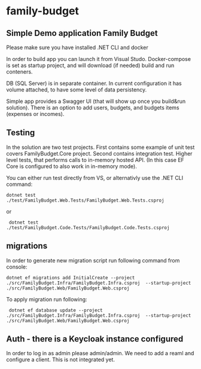 # family-budget

## Simple Demo application Family Budget

Please make sure you have installed .NET CLI and docker

In order to build app you can launch it from Visual Studo.
Docker-compose is set as startup project, and will download (if needed)
build and run conteners.

DB (SQL Server) is in separate container. In current configuration it has volume attached,
to have some level of data persistency.


Simple app provides a Swagger UI (that will show up once you build&run solution).
There is an option to add users, budgets, and budgets items (expenses or incomes).


## Testing
In the solution are two test projects.
First contains some example of unit test covers FamilyBudget.Core project.
Second contains integration test. Higher level tests, that performs calls to
in-memory hosted API. (In this case EF Core is configured to also work in
in-memory mode).

You can either run test directly from VS, or alternativly use the .NET CLI command:
```
dotnet test ./test/FamilyBudget.Web.Tests/FamilyBudget.Web.Tests.csproj
```
or
```
 dotnet test ./test/FamilyBudget.Code.Tests/FamilyBudget.Code.Tests.csproj
```

## migrations
In order to generate new migration script run following command from console:


```
dotnet ef migrations add InitialCreate --project ./src/FamilyBudget.Infra/FamilyBudget.Infra.csproj  --startup-project ./src/FamilyBudget.Web/FamilyBudget.Web.csproj
```

To apply migration run following:
```
 dotnet ef database update --project ./src/FamilyBudget.Infra/FamilyBudget.Infra.csproj  --startup-project ./src/FamilyBudget.Web/FamilyBudget.Web.csproj
```

## Auth - there is a Keycloak instance configured
In order to log in as admin please admin/admin.
We need to add a reaml and  configure a client.
This is not integrated yet.
